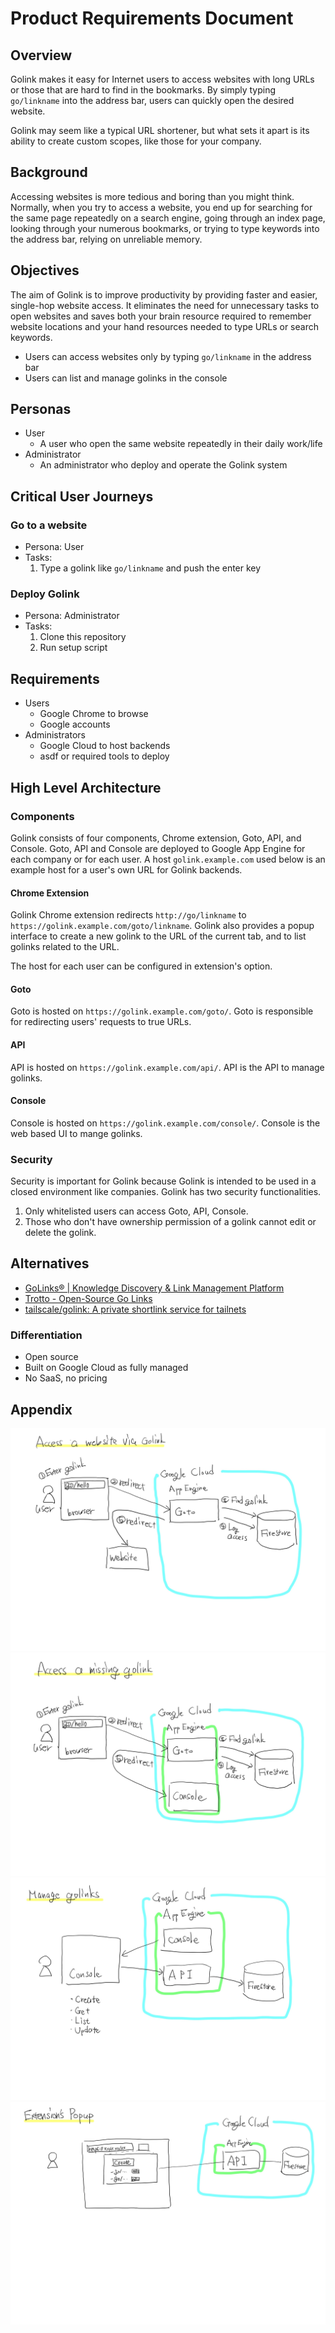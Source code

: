 # Product Requirements Document

## Overview

Golink makes it easy for Internet users to access websites with long URLs or those that are hard to find in the bookmarks.
By simply typing `go/linkname` into the address bar, users can quickly open the desired website.

Golink may seem like a typical URL shortener, but what sets it apart is its ability to create custom scopes, like those for your company.

## Background

Accessing websites is more tedious and boring than you might think.
Normally, when you try to access a website, you end up for searching for the same page repeatedly on a search engine, going through an index page, looking through your numerous bookmarks, or trying to type keywords into the address bar, relying on unreliable memory.

## Objectives

The aim of Golink is to improve productivity by providing faster and easier, single-hop website access.
It eliminates the need for unnecessary tasks to open websites and saves both your brain resource required to remember website locations and your hand resources needed to type URLs or search keywords.

- Users can access websites only by typing `go/linkname` in the address bar
- Users can list and manage golinks in the console

## Personas

- User
  - A user who open the same website repeatedly in their daily work/life
- Administrator
  - An administrator who deploy and operate the Golink system

## Critical User Journeys

### Go to a website

- Persona: User
- Tasks:
  1. Type a golink like `go/linkname` and push the enter key

### Deploy Golink

- Persona: Administrator
- Tasks:
  1. Clone this repository
  2. Run setup script

## Requirements

- Users
  - Google Chrome to browse
  - Google accounts
- Administrators
  - Google Cloud to host backends
  - asdf or required tools to deploy

## High Level Architecture

### Components

Golink consists of four components, Chrome extension, Goto, API, and Console.
Goto, API and Console are deployed to Google App Engine for each company or for each user.
A host `golink.example.com` used below is an example host for a user's own URL for Golink backends.

#### Chrome Extension

Golink Chrome extension redirects `http://go/linkname` to `https://golink.example.com/goto/linkname`.
Golink also provides a popup interface to create a new golink to the URL of the current tab, and to list golinks related to the URL.

The host for each user can be configured in extension's option.

#### Goto

Goto is hosted on `https://golink.example.com/goto/`.
Goto is responsible for redirecting users' requests to true URLs.

#### API

API is hosted on `https://golink.example.com/api/`.
API is the API to manage golinks.

#### Console

Console is hosted on `https://golink.example.com/console/`.
Console is the web based UI to mange golinks.

### Security

Security is important for Golink because Golink is intended to be used in a closed environment like companies.
Golink has two security functionalities.

1. Only whitelisted users can access Goto, API, Console.
2. Those who don't have ownership permission of a golink cannot edit or delete the golink.

## Alternatives

- [GoLinks® | Knowledge Discovery & Link Management Platform](https://www.golinks.io/)
- [Trotto - Open-Source Go Links](https://www.trot.to/)
- [tailscale/golink: A private shortlink service for tailnets](https://github.com/tailscale/golink)

### Differentiation

- Open source
- Built on Google Cloud as fully managed
- No SaaS, no pricing

## Appendix

![access-website-via-golink](./access-a-website-via-golink.jpg)
![access-a-missing-golink](./access-a-missing-golink.jpg)
![manage-golinks.jpg](./manage-golinks.jpg)
![extensions-popup](./extensions-popup.jpg)
